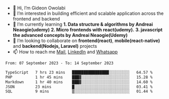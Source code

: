 - 👋 Hi, I’m Gideon Owolabi
- 👀 I’m interested in building efficient and scalable application across the frontend and backend
- 🌱 I’m currently learning <b>1. Data structure & algorithms by Andreai Neaogie(udemy)</b> <b>2. Micro frontends with react(udemy).</b>  <b>3. javascript the advanced concepts by Andreai Neaogie(Udemy)</b>
- 💞️ I’m looking to collaborate on <b>frontend(react)</b>, <b>mobile(react-native)</b> and <b>backend(Nodejs, Laravel)</b> projects
- 📫 How to reach me <a href="mailto:gideoniyin2021@gmail.com">Mail</a>, <a href="https://www.linkedin.com/in/gideon-owolabi-9b667a232/">LinkedIn</a> and <a href="https://wa.me/2348055377085">Whatsapp</a>

<!---
gude1/gude1 is a ✨ special ✨ repository because its `README.md` (this file) appears on your GitHub profile.
You can click the Preview link to take a look at your changes.
--->

<!--START_SECTION:waka-->

```txt
From: 07 September 2023 - To: 14 September 2023

TypeScript   7 hrs 23 mins   ████████████████░░░░░░░░░   64.57 %
PHP          1 hr 45 mins    ███▓░░░░░░░░░░░░░░░░░░░░░   15.28 %
Markdown     1 hr 40 mins    ███▓░░░░░░░░░░░░░░░░░░░░░   14.60 %
JSON         23 mins         █░░░░░░░░░░░░░░░░░░░░░░░░   03.41 %
SQL          9 mins          ▒░░░░░░░░░░░░░░░░░░░░░░░░   01.44 %
```

<!--END_SECTION:waka-->
